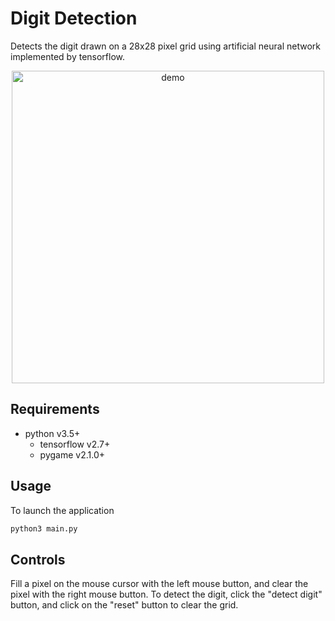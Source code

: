 # Digit Detection

Detects the digit drawn on a 28x28 pixel grid using artificial neural network implemented by tensorflow.

<center>
  <img alt="demo" height="500px" src="assets/demo.gif">
</center>

## Requirements

- python v3.5+
  - tensorflow v2.7+
  - pygame v2.1.0+

## Usage

To launch the application
```bash
python3 main.py
```

## Controls

Fill a pixel on the mouse cursor with the left mouse button, and clear the pixel with the right mouse button. To detect the digit, click the "detect digit" button, and click on the "reset" button to clear the grid.